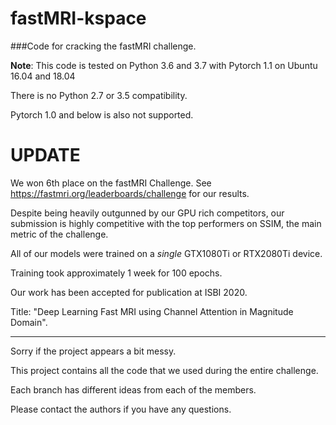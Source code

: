 # fastMRI-kspace
###Code for cracking the fastMRI challenge.



**Note**: This code is tested on Python 3.6 and 3.7 with Pytorch 1.1 on Ubuntu 16.04 and 18.04 
  
There is no Python 2.7 or 3.5 compatibility. 

Pytorch 1.0 and below is also not supported.


# UPDATE #
We won 6th place on the fastMRI Challenge. See https://fastmri.org/leaderboards/challenge for our results.

Despite being heavily outgunned by our GPU rich competitors, 
our submission is highly competitive with the top performers on SSIM, the main metric of the challenge.

All of our models were trained on a *single* GTX1080Ti or RTX2080Ti device.

Training took approximately 1 week for 100 epochs.

Our work has been accepted for publication at ISBI 2020.

Title: "Deep Learning Fast MRI using Channel Attention in Magnitude Domain".

---

Sorry if the project appears a bit messy. 

This project contains all the code that we used during the entire challenge. 

Each branch has different ideas from each of the members.

Please contact the authors if you have any questions.


